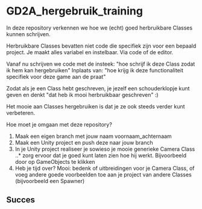 # GD2A_hergebruik_training

In deze repository verkennen we hoe we (echt) goed herbruikbare Classes kunnen schrijven.

Herbruikbare Classes bevatten niet code die specifiek zijn voor een bepaald project.
Je maakt alles variabel en instelbaar. Via code of de editor.

Vanaf nu schrijven we code met de insteek:
"hoe schrijf ik deze Class zodat ik hem kan hergebruiken"
Inplaats van:
"hoe krijg ik deze functionaliteit specifiek voor deze game aan de praat"

Zodat als je een Class hebt geschreven, je jezelf een schouderklopje kunt geven en denkt "dat heb ik mooi herbruikbaar geschreven" :)

Het mooie aan Classes hergebruiken is dat je ze ook steeds verder kunt verbeteren.

Hoe moet je omgaan met deze repository?

1. Maak een eigen branch met jouw naam voornaam_achternaam
2. Maak een Unity project en push deze naar jouw branch
3. In je Unity project realiseer je sowieso je mooie generieke Camera Class
..* zorg ervoor dat je goed kunt laten zien hoe hij werkt. Bijvoorbeeld door op GameObjects te klikken
4. Heb je tijd over? Mooi: bedenk of uitbreidingen voor je Camera Class, of voeg andere goede voorbeelden toe aan je project van andere Classes (bijvoorbeeld een Spawner)

## Succes